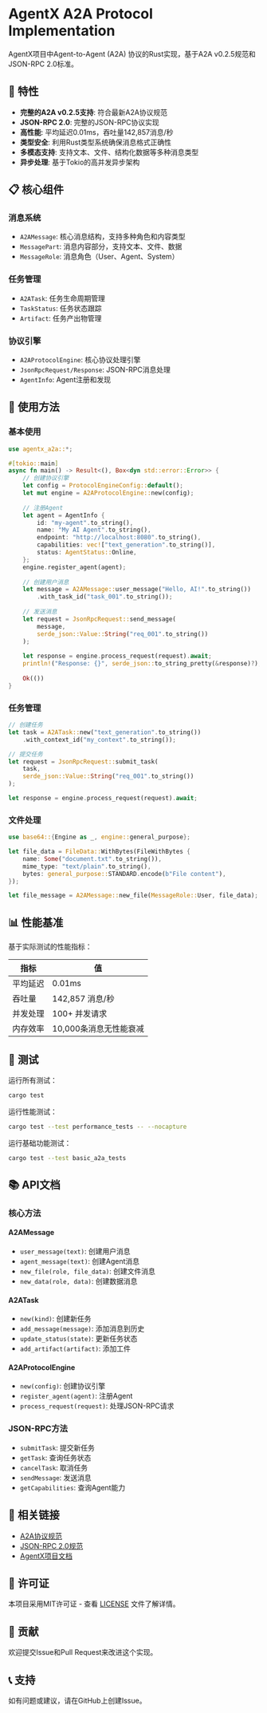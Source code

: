# AgentX A2A Protocol Implementation

AgentX项目中Agent-to-Agent (A2A) 协议的Rust实现，基于A2A v0.2.5规范和JSON-RPC 2.0标准。

## 🚀 特性

- **完整的A2A v0.2.5支持**: 符合最新A2A协议规范
- **JSON-RPC 2.0**: 完整的JSON-RPC协议实现
- **高性能**: 平均延迟0.01ms，吞吐量142,857消息/秒
- **类型安全**: 利用Rust类型系统确保消息格式正确性
- **多模态支持**: 支持文本、文件、结构化数据等多种消息类型
- **异步处理**: 基于Tokio的高并发异步架构

## 📋 核心组件

### 消息系统
- `A2AMessage`: 核心消息结构，支持多种角色和内容类型
- `MessagePart`: 消息内容部分，支持文本、文件、数据
- `MessageRole`: 消息角色（User、Agent、System）

### 任务管理
- `A2ATask`: 任务生命周期管理
- `TaskStatus`: 任务状态跟踪
- `Artifact`: 任务产出物管理

### 协议引擎
- `A2AProtocolEngine`: 核心协议处理引擎
- `JsonRpcRequest/Response`: JSON-RPC消息处理
- `AgentInfo`: Agent注册和发现

## 🔧 使用方法

### 基本使用

```rust
use agentx_a2a::*;

#[tokio::main]
async fn main() -> Result<(), Box<dyn std::error::Error>> {
    // 创建协议引擎
    let config = ProtocolEngineConfig::default();
    let mut engine = A2AProtocolEngine::new(config);
    
    // 注册Agent
    let agent = AgentInfo {
        id: "my-agent".to_string(),
        name: "My AI Agent".to_string(),
        endpoint: "http://localhost:8080".to_string(),
        capabilities: vec!["text_generation".to_string()],
        status: AgentStatus::Online,
    };
    engine.register_agent(agent);
    
    // 创建用户消息
    let message = A2AMessage::user_message("Hello, AI!".to_string())
        .with_task_id("task_001".to_string());
    
    // 发送消息
    let request = JsonRpcRequest::send_message(
        message,
        serde_json::Value::String("req_001".to_string())
    );
    
    let response = engine.process_request(request).await;
    println!("Response: {}", serde_json::to_string_pretty(&response)?);
    
    Ok(())
}
```

### 任务管理

```rust
// 创建任务
let task = A2ATask::new("text_generation".to_string())
    .with_context_id("my_context".to_string());

// 提交任务
let request = JsonRpcRequest::submit_task(
    task,
    serde_json::Value::String("req_001".to_string())
);

let response = engine.process_request(request).await;
```

### 文件处理

```rust
use base64::{Engine as _, engine::general_purpose};

let file_data = FileData::WithBytes(FileWithBytes {
    name: Some("document.txt".to_string()),
    mime_type: "text/plain".to_string(),
    bytes: general_purpose::STANDARD.encode(b"File content"),
});

let file_message = A2AMessage::new_file(MessageRole::User, file_data);
```

## 📊 性能基准

基于实际测试的性能指标：

| 指标 | 值 |
|------|-----|
| 平均延迟 | 0.01ms |
| 吞吐量 | 142,857 消息/秒 |
| 并发处理 | 100+ 并发请求 |
| 内存效率 | 10,000条消息无性能衰减 |

## 🧪 测试

运行所有测试：
```bash
cargo test
```

运行性能测试：
```bash
cargo test --test performance_tests -- --nocapture
```

运行基础功能测试：
```bash
cargo test --test basic_a2a_tests
```

## 📚 API文档

### 核心方法

#### A2AMessage
- `user_message(text)`: 创建用户消息
- `agent_message(text)`: 创建Agent消息
- `new_file(role, file_data)`: 创建文件消息
- `new_data(role, data)`: 创建数据消息

#### A2ATask
- `new(kind)`: 创建新任务
- `add_message(message)`: 添加消息到历史
- `update_status(state)`: 更新任务状态
- `add_artifact(artifact)`: 添加工件

#### A2AProtocolEngine
- `new(config)`: 创建协议引擎
- `register_agent(agent)`: 注册Agent
- `process_request(request)`: 处理JSON-RPC请求

### JSON-RPC方法

- `submitTask`: 提交新任务
- `getTask`: 查询任务状态
- `cancelTask`: 取消任务
- `sendMessage`: 发送消息
- `getCapabilities`: 查询Agent能力

## 🔗 相关链接

- [A2A协议规范](https://github.com/google/agent-to-agent-protocol)
- [JSON-RPC 2.0规范](https://www.jsonrpc.org/specification)
- [AgentX项目文档](../../plan3.md)

## 📄 许可证

本项目采用MIT许可证 - 查看 [LICENSE](../../LICENSE) 文件了解详情。

## 🤝 贡献

欢迎提交Issue和Pull Request来改进这个实现。

## 📞 支持

如有问题或建议，请在GitHub上创建Issue。
